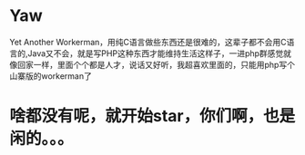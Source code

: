 # Yaw
Yet Another Workerman，用纯C语言做些东西还是很难的，这辈子都不会用C语言的,Java又不会，就是写PHP这种东西才能维持生活这样子，一进php群感觉就像回家一样，里面个个都是人才，说话又好听，我超喜欢里面的，只能用php写个山寨版的workerman了

# 啥都没有呢，就开始star，你们啊，也是闲的。。。
